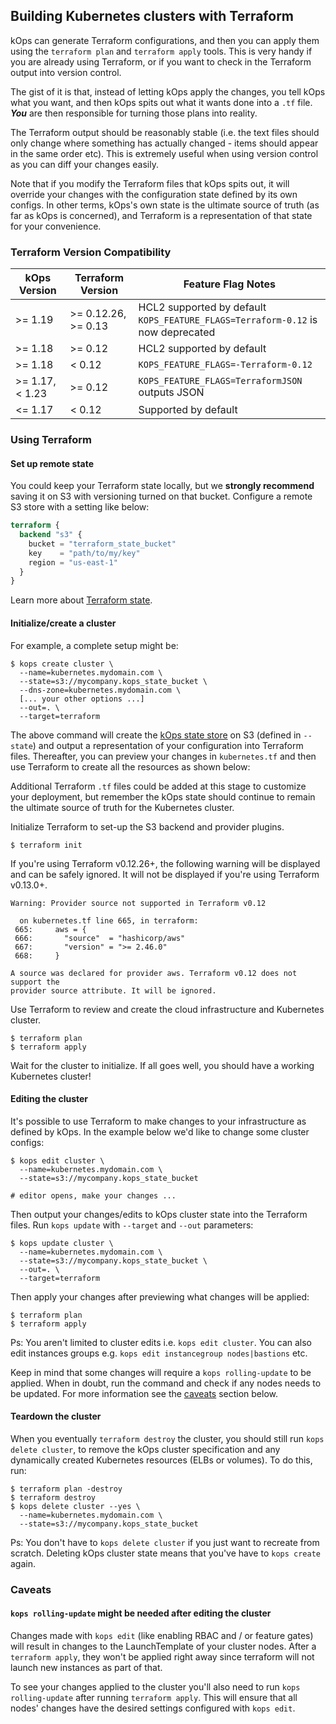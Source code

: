 ## Building Kubernetes clusters with Terraform

kOps can generate Terraform configurations, and then you can apply them using the `terraform plan` and `terraform apply` tools. This is very handy if you are already using Terraform, or if you want to check in the Terraform output into version control.

The gist of it is that, instead of letting kOps apply the changes, you tell kOps what you want, and then kOps spits out what it wants done into a `.tf` file. **_You_** are then responsible for turning those plans into reality.

The Terraform output should be reasonably stable (i.e. the text files should only change where something has actually changed - items should appear in the same order etc). This is extremely useful when using version control as you can diff your changes easily.

Note that if you modify the Terraform files that kOps spits out, it will override your changes with the configuration state defined by its own configs. In other terms, kOps's own state is the ultimate source of truth (as far as kOps is concerned), and Terraform is a representation of that state for your convenience.

### Terraform Version Compatibility
| kOps Version    | Terraform Version | Feature Flag Notes |
|-----------------|-------------------|--------------------|
| >= 1.19         | >= 0.12.26, >= 0.13 | HCL2 supported by default <br>`KOPS_FEATURE_FLAGS=Terraform-0.12` is now deprecated |
| >= 1.18         | >= 0.12             | HCL2 supported by default |
| >= 1.18         | < 0.12              | `KOPS_FEATURE_FLAGS=-Terraform-0.12` |
| >= 1.17, < 1.23 | >= 0.12             | `KOPS_FEATURE_FLAGS=TerraformJSON` outputs JSON |
| <= 1.17         | < 0.12              | Supported by default |

### Using Terraform

#### Set up remote state

You could keep your Terraform state locally, but we **strongly recommend** saving it on S3 with versioning turned on that bucket. Configure a remote S3 store with a setting like below:

```terraform
terraform {
  backend "s3" {
    bucket = "terraform_state_bucket"
    key    = "path/to/my/key"
    region = "us-east-1"
  }
}
```

Learn more about [Terraform state](https://www.terraform.io/docs/state/remote.html).

#### Initialize/create a cluster

For example, a complete setup might be:

```
$ kops create cluster \
  --name=kubernetes.mydomain.com \
  --state=s3://mycompany.kops_state_bucket \
  --dns-zone=kubernetes.mydomain.com \
  [... your other options ...]
  --out=. \
  --target=terraform
```

The above command will create the [kOps state store](state.md) on S3 (defined in `--state`) and output a representation of your configuration into Terraform files. Thereafter, you can preview your changes in `kubernetes.tf` and then use Terraform to create all the resources as shown below:

Additional Terraform `.tf` files could be added at this stage to customize your deployment, but remember the kOps state should continue to remain the ultimate source of truth for the Kubernetes cluster.

Initialize Terraform to set-up the S3 backend and provider plugins.

```
$ terraform init
```

If you're using Terraform v0.12.26+, the following warning will be displayed and can be safely ignored. It will not be displayed if you're using Terraform v0.13.0+.

```
Warning: Provider source not supported in Terraform v0.12

  on kubernetes.tf line 665, in terraform:
 665:     aws = {
 666:       "source"  = "hashicorp/aws"
 667:       "version" = ">= 2.46.0"
 668:     }

A source was declared for provider aws. Terraform v0.12 does not support the   
provider source attribute. It will be ignored.
```

Use Terraform to review and create the cloud infrastructure and Kubernetes cluster.

```
$ terraform plan
$ terraform apply
```

Wait for the cluster to initialize. If all goes well, you should have a working Kubernetes cluster!

#### Editing the cluster

It's possible to use Terraform to make changes to your infrastructure as defined by kOps. In the example below we'd like to change some cluster configs:

```
$ kops edit cluster \
  --name=kubernetes.mydomain.com \
  --state=s3://mycompany.kops_state_bucket

# editor opens, make your changes ...
```

Then output your changes/edits to kOps cluster state into the Terraform files. Run `kops update` with `--target` and `--out` parameters:

```
$ kops update cluster \
  --name=kubernetes.mydomain.com \
  --state=s3://mycompany.kops_state_bucket \
  --out=. \
  --target=terraform
```

Then apply your changes after previewing what changes will be applied:

```
$ terraform plan
$ terraform apply
```

Ps: You aren't limited to cluster edits i.e. `kops edit cluster`. You can also edit instances groups e.g. `kops edit instancegroup nodes|bastions` etc.

Keep in mind that some changes will require a `kops rolling-update` to be applied. When in doubt, run the command and check if any nodes needs to be updated. For more information see the [caveats](#caveats) section below.

#### Teardown the cluster

When you eventually `terraform destroy` the cluster, you should still run `kops delete cluster`, to remove the kOps cluster specification and any dynamically created Kubernetes resources (ELBs or volumes). To do this, run:

```
$ terraform plan -destroy
$ terraform destroy
$ kops delete cluster --yes \
  --name=kubernetes.mydomain.com \
  --state=s3://mycompany.kops_state_bucket
```

Ps: You don't have to `kops delete cluster` if you just want to recreate from scratch. Deleting kOps cluster state means that you've have to `kops create` again.

### Caveats

#### `kops rolling-update` might be needed after editing the cluster

Changes made with `kops edit` (like enabling RBAC and / or feature gates) will result in changes to the LaunchTemplate of your cluster nodes. After a `terraform apply`, they won't be applied right away since terraform will not launch new instances as part of that.

To see your changes applied to the cluster you'll also need to run `kops rolling-update` after running `terraform apply`. This will ensure that all nodes' changes have the desired settings configured with `kops edit`.
